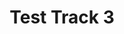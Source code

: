 ---
title: "Test Track 3"
artist: "Artist 3"
label: "Label 3"
labelLink: "https://example.com/label3"
youtube: "https://youtube.com/watch?v=example3"
bandcamp: "https://bandcamp.com/track3"
spotify: "https://open.spotify.com/track/example3"
pubDate: 2023-01-03
heroImage: "https://static.kdzu.org/test-track-3.jpg"
--- 